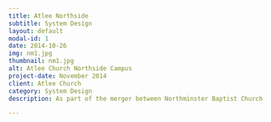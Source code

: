 ```yaml
---
title: Atlee Northside
subtitle: System Design
layout: default
modal-id: 1
date: 2014-10-26
img: nm1.jpg
thumbnail: nm1.jpg
alt: Atlee Church Northside Campus
project-date: November 2014
client: Atlee Church
category: System Design
description: As part of the merger between Northminster Baptist Church and Atlee Community Church, Atlee desired to remodel the sanctuary that had not been used regularly in over a decade, and move services back into the sanctuary.  This required a major update to the building, complete with an overhaul of the electrical system, updated and significantly larger audio and lighting systems, and the addition of a projections system.

---
```

